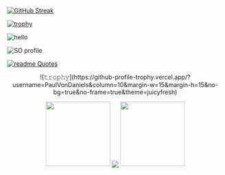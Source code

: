 [![GitHub Streak](https://streak-stats.demolab.com/?user=PaulVonDaniels&theme=dark)](https://git.io/streak-stats)

[![trophy](https://github-profile-trophy.vercel.app/?username=Lorraineboza&theme=onedark)](https://github.com/ryo-ma/github-profile-trophy)


![hello](https://user-images.githubusercontent.com/17814535/88974985-14ced400-d27f-11ea-83a8-065d86dd8d26.png)


![SO profile](https://raw.githubusercontent.com/johannchopin/stackoverflow-readme-profile/main/docs/profile/themes/dark.svg)

[![readme Quotes](https://quotes-github-readme.vercel.app/api?type=horizontal&theme=github_dark)](https://github.com/piyushsuthar/github-readme-quotes)



<p align="center">
![𝚝𝚛𝚘𝚙𝚑𝚢](https://github-profile-trophy.vercel.app/?username=PaulVonDaniels&column=10&margin-w=15&margin-h=15&no-bg=true&no-frame=true&theme=juicyfresh)
</p>


<p align="center">
  <img height="150" width="150" src="https://raw.githubusercontent.com/JayantGoel001/JayantGoel001/refs/heads/master/WEBP/left.webp">
  <img align="center" src="https://github-readme-streak-stats.herokuapp.com/?user=PaulVonDaniels&theme=dark&hide_border=true"/>
  <img height="150" width="150" src="https://raw.githubusercontent.com/JayantGoel001/JayantGoel001/refs/heads/master/WEBP/right.webp">
</p>
